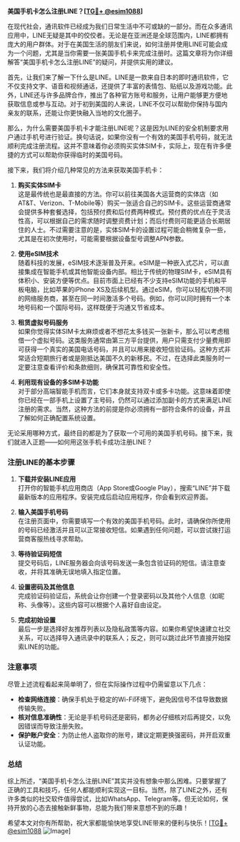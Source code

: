 **美国手机卡怎么注册LINE？[[TG💪+ @esim1088](https://t.me/s/esim1088)]**

在现代社会，通讯软件已经成为我们日常生活中不可或缺的一部分。而在众多通讯应用中，LINE无疑是其中的佼佼者。无论是在亚洲还是全球范围内，LINE都拥有庞大的用户群体。对于在美国生活的朋友们来说，如何注册并使用LINE可能会成为一个问题，尤其是当你需要一张美国手机卡来完成注册时。这篇文章将为你详细解答“美国手机卡怎么注册LINE”的疑问，并提供实用的建议。

首先，让我们来了解一下什么是LINE。LINE是一款来自日本的即时通讯软件，它不仅支持文字、语音和视频通话，还提供了丰富的表情包、贴纸以及游戏功能。此外，LINE还与许多品牌合作，推出了各种官方账号和服务，让用户能够更方便地获取信息或参与互动。对于初到美国的人来说，LINE不仅可以帮助你保持与国内亲友的联系，还能让你更快融入当地的文化圈子。

那么，为什么需要美国手机卡才能注册LINE呢？这是因为LINE的安全机制要求用户通过手机号进行验证。换句话说，如果你没有一个有效的美国手机号码，就无法顺利完成注册流程。这并不意味着你必须购买实体SIM卡，实际上，现在有许多便捷的方式可以帮助你获得临时的美国号码。

接下来，我们将介绍几种常见的方法来获取美国手机卡：

1. **购买实体SIM卡**  
   这是最传统也是最直接的方法。你可以前往美国各大运营商的实体店（如AT&T、Verizon、T-Mobile等）购买一张适合自己的SIM卡。这些运营商通常会提供多种套餐选择，包括预付费和后付费两种模式。预付费的优点在于灵活性高，可以根据自己的需求随时调整资费计划；而后付费则可能更适合长期居住的人士。不过需要注意的是，实体SIM卡的设置过程可能会稍微复杂一些，尤其是在初次使用时，可能需要根据设备型号调整APN参数。

2. **使用eSIM技术**  
   随着科技的发展，eSIM技术逐渐普及开来。eSIM是一种嵌入式芯片，可以直接集成在智能手机或其他智能设备内部。相比于传统的物理SIM卡，eSIM具有体积小、安装方便等优点。目前市面上已经有不少支持eSIM功能的手机和平板电脑，比如苹果的iPhone XS及后续机型。通过eSIM，你可以轻松切换不同的网络服务商，甚至在同一时间激活多个号码。例如，你可以同时拥有一个本地号码和一个国际号码，这样既便于沟通又节省成本。

3. **租赁虚拟号码服务**  
   如果你觉得实体SIM卡太麻烦或者不想花太多钱买一张新卡，那么可以考虑租借一个虚拟号码。这类服务通常由第三方平台提供，用户只需支付少量费用即可获得一个真实的美国电话号码，并且可以用来接收短信验证码。这种方式非常适合短期旅行者或是刚抵达美国不久的新移民。不过，在选择此类服务时一定要注意查看评价和条款细则，确保其可靠性和安全性。

4. **利用现有设备的多SIM卡功能**  
   对于部分高端智能手机而言，它们本身就支持双卡或多卡功能。这意味着即使你已经在一部手机上设置了主号码，仍然可以通过添加副卡的方式来满足LINE注册的需求。当然，这种方法的前提是你必须拥有一部符合条件的设备，并且了解如何正确配置系统设置。

无论采用哪种方式，最终目的都是为了获取一个可用的美国手机号码。接下来，我们就进入正题——如何用这张手机卡成功注册LINE？

### 注册LINE的基本步骤

1. **下载并安装LINE应用**  
   打开你的智能手机应用商店（App Store或Google Play），搜索“LINE”并下载最新版本的应用程序。安装完成后启动应用程序，你会看到欢迎界面。

2. **输入美国手机号码**  
   在注册页面中，你需要填写一个有效的美国手机号码。此时，请确保你所使用的号码已经激活并且可以正常接收短信。如果遇到任何问题，可以尝试拨打运营商客服热线寻求帮助。

3. **等待验证码短信**  
   提交号码后，LINE服务器会向该号码发送一条包含验证码的短信。请注意查收，并将其准确无误地填入指定位置。

4. **设置密码及其他信息**  
   完成验证码验证后，系统会让你创建一个登录密码以及其他个人信息（如昵称、头像等）。这些内容可以根据个人喜好自由设定。

5. **完成初始设置**  
   最后一步是选择好友推荐列表以及隐私政策等内容。如果你希望快速建立社交关系，可以选择导入通讯录中的联系人；反之，则可以跳过此环节直接开始探索LINE的功能。

### 注意事项

尽管上述流程看起来简单明了，但在实际操作过程中仍需留意以下几点：

- **检查网络连接**：确保手机处于稳定的Wi-Fi环境下，避免因信号不佳导致数据传输失败。
- **核对信息准确性**：无论是手机号码还是密码，都务必仔细核对后再提交，以免因错误而导致注册失败。
- **保护账户安全**：为防止他人盗取你的账号，建议定期更换强密码，并开启双重认证功能。

### 总结

综上所述，“美国手机卡怎么注册LINE”其实并没有想象中那么困难。只要掌握了正确的工具和技巧，任何人都能顺利实现这一目标。当然，除了LINE之外，还有许多类似的社交软件值得尝试，比如WhatsApp、Telegram等。但无论如何，保持开放的心态去接触新鲜事物，总能为我们带来意想不到的乐趣！

希望本文对你有所帮助，祝大家都能愉快地享受LINE带来的便利与快乐！[[TG💪+ @esim1088](https://t.me/s/esim1088) ![Image](https://i.postimg.cc/4NQfJmqS/Snipaste-2025-05-13-00-14-12.png)]